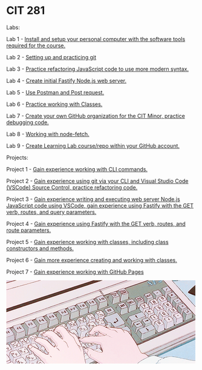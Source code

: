 # CIT 281

Labs:

Lab 1 - [Install and setup your personal computer with the software tools required for the course.](https://github.com/beawetton/cit-lab1)


Lab 2 - [Setting up and practicing git](https://github.com/beawetton/cit-lab2)


Lab 3 - [Practice refactoring JavaScript code to use more modern syntax.](https://github.com/beawetton/cit-lab3)


Lab 4 - [Create initial Fastify Node.js web server.](https://github.com/beawetton/cit-lab4)


Lab 5 - [Use Postman and Post request.](https://github.com/beawetton/cit-lab5)


Lab 6 - [Practice working with Classes.](https://github.com/beawetton/cit-lab6)


Lab 7 - [Create your own GitHub organization for the CIT Minor, practice debugging code.](https://github.com/beawetton/cit-lab7)


Lab 8 - [Working with node-fetch.](https://github.com/beawetton/cit-lab8)


Lab 9 - [Create Learning Lab course/repo within your GitHub account.](https://github.com/beawetton/cit-lab9)



Projects:

Project 1 - [Gain experience working with CLI commands.](https://beawetton.github.io/cit-p1/)


Project 2 - [Gain experience using git via your CLI and Visual Studio Code (VSCode) Source Control, practice refactoring code.](https://beawetton.github.io/cit-p2/)


Project 3 - [Gain experience writing and executing web server Node.js JavaScript code using VSCode, gain experience using Fastify with the GET verb, routes, and query parameters.](https://beawetton.github.io/cit-p3/)


Project 4 - [Gain experience using Fastify with the GET verb, routes, and route parameters.](https://beawetton.github.io/cit-p4/)


Project 5 - [Gain experience working with classes, including class constructors and methods.](https://beawetton.github.io/cit-p5/)


Project 6 - [Gain more experience creating and working with classes.](https://beawetton.github.io/cit-p6/)


Project 7 - [Gain experience working with GitHub Pages](https://beawetton.github.io/cit-p7/)



![Image description](coding.gif)


